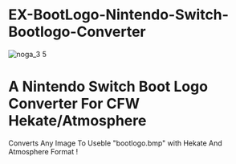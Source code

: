 # EX-BootLogo-Nintendo-Switch-Bootlogo-Converter
![noga_3 5](https://i.imgur.com/XmYd5MH.png)

# A Nintendo Switch Boot Logo Converter For CFW Hekate/Atmosphere
Converts Any Image To Useble "bootlogo.bmp" with Hekate And Atmosphere Format !

